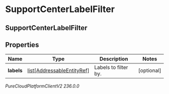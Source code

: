 # SupportCenterLabelFilter

## SupportCenterLabelFilter

## Properties

|Name | Type | Description | Notes|
|------------ | ------------- | ------------- | -------------|
| **labels** | [list[AddressableEntityRef]](AddressableEntityRef) | Labels to filter by. | [optional] |



_PureCloudPlatformClientV2 236.0.0_
